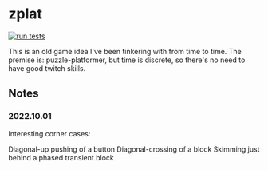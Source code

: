 zplat
=====
[![run tests](https://github.com/jcreedcmu/zplat/actions/workflows/run-tests.yml/badge.svg?branch=main)](https://github.com/jcreedcmu/zplat/actions/workflows/run-tests.yml)

This is an old game idea I've been tinkering with from time to time.
The premise is: puzzle-platformer, but time is discrete, so there's
no need to have good twitch skills.

## Notes

### 2022.10.01

Interesting corner cases:

Diagonal-up pushing of a button
Diagonal-crossing of a block
Skimming just behind a phased transient block
